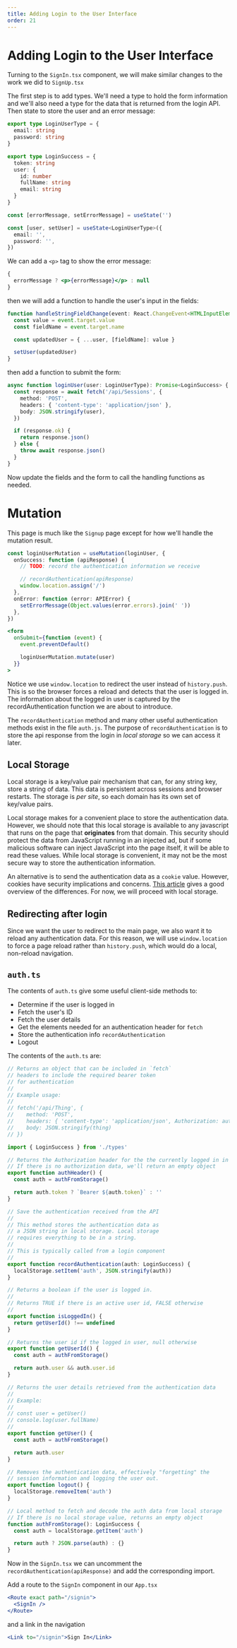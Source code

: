 ```yaml
---
title: Adding Login to the User Interface
order: 21
---
```


# Adding Login to the User Interface

Turning to the `SignIn.tsx` component, we will make similar changes to the work
we did to `SignUp.tsx`

The first step is to add types. We'll need a type to hold the form information
and we'll also need a type for the data that is returned from the login API.
Then state to store the user and an error message:

```typescript
export type LoginUserType = {
  email: string
  password: string
}

export type LoginSuccess = {
  token: string
  user: {
    id: number
    fullName: string
    email: string
  }
}
```

```typescript
const [errorMessage, setErrorMessage] = useState('')

const [user, setUser] = useState<LoginUserType>({
  email: '',
  password: '',
})
```

We can add a `<p>` tag to show the error message:

```jsx
{
  errorMessage ? <p>{errorMessage}</p> : null
}
```

then we will add a function to handle the user's input in the fields:

```typescript
function handleStringFieldChange(event: React.ChangeEvent<HTMLInputElement>) {
  const value = event.target.value
  const fieldName = event.target.name

  const updatedUser = { ...user, [fieldName]: value }

  setUser(updatedUser)
}
```

then add a function to submit the form:

```typescript
async function loginUser(user: LoginUserType): Promise<LoginSuccess> {
  const response = await fetch('/api/Sessions', {
    method: 'POST',
    headers: { 'content-type': 'application/json' },
    body: JSON.stringify(user),
  })

  if (response.ok) {
    return response.json()
  } else {
    throw await response.json()
  }
}
```

Now update the fields and the form to call the handling functions as needed.

# Mutation

This page is much like the `Signup` page except for how we'll handle the
mutation result.

```typescript
const loginUserMutation = useMutation(loginUser, {
  onSuccess: function (apiResponse) {
    // TODO: record the authentication information we receive

    // recordAuthentication(apiResponse)
    window.location.assign('/')
  },
  onError: function (error: APIError) {
    setErrorMessage(Object.values(error.errors).join(' '))
  },
})
```

```jsx
<form
  onSubmit={function (event) {
    event.preventDefault()

    loginUserMutation.mutate(user)
  }}
>
```

Notice we use `window.location` to redirect the user instead of `history.push`.
This is so the browser forces a reload and detects that the user is logged in.
The information about the logged in user is captured by the recordAuthentication
function we are about to introduce.

The `recordAuthentication` method and many other useful authentication methods
exist in the file `auth.js`. The purpose of `recordAuthentication` is to store
the api response from the login in _local storage_ so we can access it later.

## Local Storage

Local storage is a key/value pair mechanism that can, for any string key, store
a string of data. This data is persistent across sessions and browser restarts.
The storage is _per site_, so each domain has its own set of key/value pairs.

Local storage makes for a convenient place to store the authentication data.
However, we should note that this local storage is available to any javascript
that runs on the page that **originates** from that domain. This security should
protect the data from JavaScript running in an injected ad, but if some
malicious software can inject JavaScript into the page itself, it will be able
to read these values. While local storage is convenient, it may not be the most
secure way to store the authentication information.

An alternative is to send the authentication data as a `cookie` value. However,
cookies have security implications and concerns.
[This article](https://stormpath.com/blog/where-to-store-your-jwts-cookies-vs-html5-web-storage)
gives a good overview of the differences. For now, we will proceed with local
storage.

## Redirecting after login

Since we want the user to redirect to the main page, we also want it to reload
any authentication data. For this reason, we will use `window.location` to force
a page reload rather than `history.push`, which would do a local, non-reload
navigation.

## `auth.ts`

The contents of `auth.ts` give some useful client-side methods to:

- Determine if the user is logged in
- Fetch the user's ID
- Fetch the user details
- Get the elements needed for an authentication header for `fetch`
- Store the authentication info `recordAuthentication`
- Logout

The contents of the `auth.ts` are:

```typescript
// Returns an object that can be included in `fetch`
// headers to include the required bearer token
// for authentication
//
// Example usage:
//
// fetch('/api/Thing', {
//    method: 'POST',
//    headers: { 'content-type': 'application/json', Authorization: authHeader() },
//    body: JSON.stringify(thing)
// })

import { LoginSuccess } from './types'

// Returns the Authorization header for the the currently logged in in user.
// If there is no authorization data, we'll return an empty object
export function authHeader() {
  const auth = authFromStorage()

  return auth.token ? `Bearer ${auth.token}` : ''
}

// Save the authentication received from the API
//
// This method stores the authentication data as
// a JSON string in local storage. Local storage
// requires everything to be in a string.
//
// This is typically called from a login component
//
export function recordAuthentication(auth: LoginSuccess) {
  localStorage.setItem('auth', JSON.stringify(auth))
}

// Returns a boolean if the user is logged in.
//
// Returns TRUE if there is an active user id, FALSE otherwise
//
export function isLoggedIn() {
  return getUserId() !== undefined
}

// Returns the user id if the logged in user, null otherwise
export function getUserId() {
  const auth = authFromStorage()

  return auth.user && auth.user.id
}

// Returns the user details retrieved from the authentication data
//
// Example:
//
// const user = getUser()
// console.log(user.fullName)
//
export function getUser() {
  const auth = authFromStorage()

  return auth.user
}

// Removes the authentication data, effectively "forgetting" the
// session information and logging the user out.
export function logout() {
  localStorage.removeItem('auth')
}

// Local method to fetch and decode the auth data from local storage
// If there is no local storage value, returns an empty object
function authFromStorage(): LoginSuccess {
  const auth = localStorage.getItem('auth')

  return auth ? JSON.parse(auth) : {}
}
```

Now in the `SignIn.tsx` we can uncomment the `recordAuthentication(apiResponse)`
and add the corresponding import.

Add a route to the `SignIn` component in our `App.tsx`

```jsx
<Route exact path="/signin">
  <SignIn />
</Route>
```

and a link in the navigation

```jsx
<Link to="/signin">Sign In</Link>
```

<!-- Adds sign in to user interface -->
<GithubCommitViewer repo="suncoast-devs/TacoTuesday" commit="5968ebcca2dd0baea0cc9792ec6225ec1522fe53" />
